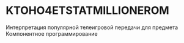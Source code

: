 # KTOHO4ETSTATMILLIONEROM
Интерпретация популярной телеигровой передачи для предмета Компонентное программирование
